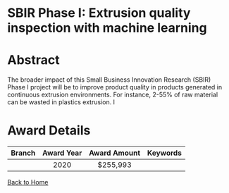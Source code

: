 
SBIR Phase I: Extrusion quality inspection with machine learning
================================================================

# Abstract


The broader impact of this Small Business Innovation Research (SBIR) Phase I project will be to improve product quality in products generated in continuous extrusion environments. For instance, 2-55% of raw material can be wasted in plastics extrusion. I  

# Award Details

|Branch|Award Year|Award Amount|Keywords|
| :---: | :---: | :---: | :---: |
||2020|$255,993||
  
  


[Back to Home](https://github.com/chrischow/dod_sbir_awards/Reports/CC/#652)